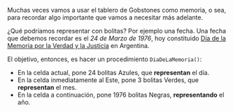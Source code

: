 Muchas veces vamos a usar el tablero de Gobstones como memoria, o sea, para recordar algo importante que vamos a necesitar más adelante. 

¿Qué podríamos representar con bolitas? Por ejemplo una fecha. Una fecha que debemos recordar es el _24 de Marzo de 1976_, hoy constituido [Día de la Memoria por la Verdad y la Justicia](http://www.me.gov.ar/efeme/24demarzo/index.html) en Argentina.

El objetivo, entonces, es hacer un procedimiento `DiaDeLaMemoria()`:

* En la celda actual, pone 24 bolitas Azules, que **representan** el día.
* En la celda inmediatamente al Este, pone 3 bolitas Verdes, que **representan** el mes.
* En la celda a continuación, pone 1976 bolitas Negras, **representando** el año.